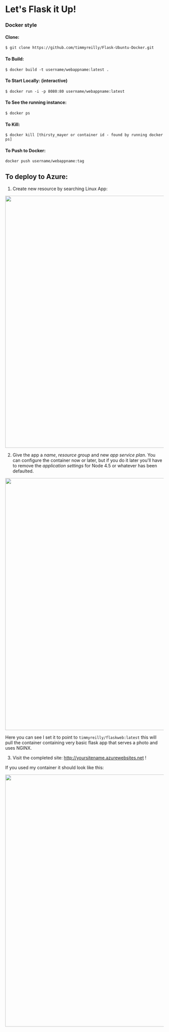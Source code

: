 # Let's Flask it Up!

### Docker style

#### Clone: 
`$ git clone https://github.com/timmyreilly/Flask-Ubuntu-Docker.git`

#### To Build: 
`$ docker build -t username/webappname:latest . `

#### To Start Locally: (interactive)
`$ docker run -i -p 8080:80 username/webappname:latest` 

#### To See the running instance:
`$ docker ps`

#### To Kill:
`$ docker kill [thirsty_mayer or container id - found by running docker ps]`  


#### To Push to Docker:

`docker push username/webappname:tag `


## To deploy to Azure: 

1. Create new resource by searching Linux App: 

<kbd>
<img src="http://imgur.com/uqxNizy.png" width="800">
</kbd>

2. Give the app a *name*, *resource group* and new *app service plan*. You can configure the container now or later, but if you do it later you'll have to remove the *application settings* for Node 4.5 or whatever has been defaulted. 

<kbd>
<img src="http://imgur.com/i7aPq5q.png" width="800">
</kbd> 

Here you can see I set it to point to `timmyreilly/flaskweb:latest` this will pull the container containing very basic flask app that serves a photo and uses NGINX. 

3. Visit the completed site: 
http://yoursitename.azurewebsites.net !

If you used my container it should look like this: 

<kbd>
<img src="http://imgur.com/ovPlyGx.png" width="800">
</kbd> 



